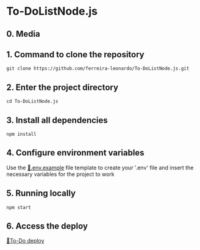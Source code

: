 # To-DoListNode.js

## 0. Media

## 1. Command to clone the repository
````
git clone https://github.com/ferreira-leonardo/To-DoListNode.js.git
````

## 2. Enter the project directory
````
cd To-DoListNode.js
````

## 3. Install all dependencies
````
npm install
````

## 4. Configure environment variables
Use the <a href='https://github.com/ferreira-leonardo/To-DoListNode.js/blob/main/.env.example'>🔗.env.example</a> file template to create your '.env' file and insert the necessary variables for the project to work

## 5. Running locally
````
npm start
````

## 6. Access the deploy
<a href='https://todolistnode-2ca9.onrender.com/'>🔗To-Do deploy</a>
